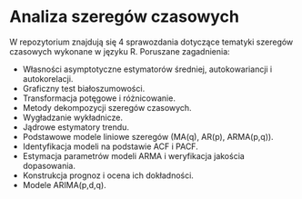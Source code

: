 # Analiza szeregów czasowych
W repozytorium znajdują się 4 sprawozdania dotyczące tematyki szeregów czasowych wykonane w języku R. Poruszane zagadnienia:
- Własności asymptotyczne estymatorów średniej, autokowariancji i autokorelacji.
- Graficzny test białoszumowości.
- Transformacja potęgowe i różnicowanie.
- Metody dekompozycji szeregów czasowych.
- Wygładzanie wykładnicze.
- Jądrowe estymatory trendu.
- Podstawowe modele liniowe szeregów (MA(q), AR(p), ARMA(p,q)).
- Identyfikacja modeli na podstawie ACF i PACF.
- Estymacja parametrów modeli ARMA i weryfikacja jakościa dopasowania.
- Konstrukcja prognoz i ocena ich dokładności.
- Modele ARIMA(p,d,q).
